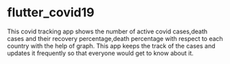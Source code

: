 # flutter_covid19
This covid tracking app shows the number of active covid cases,death cases and their recovery percentage,death percentage with respect to each country with the help of graph.
This app keeps the track of the cases and updates it frequently so that everyone would get to know about it.
